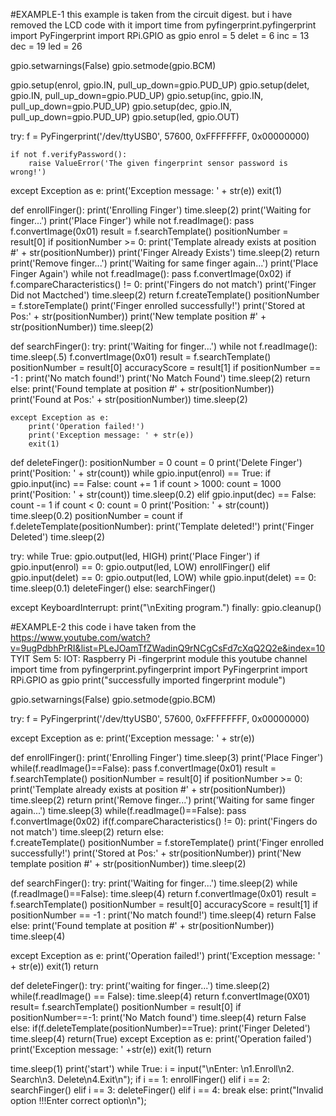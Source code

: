 #EXAMPLE-1 this example is taken from the circuit digest. but i have removed the LCD code with it
import time
from pyfingerprint.pyfingerprint import PyFingerprint
import RPi.GPIO as gpio
enrol = 5
delet = 6
inc = 13
dec = 19
led = 26

gpio.setwarnings(False)
gpio.setmode(gpio.BCM)

gpio.setup(enrol, gpio.IN, pull_up_down=gpio.PUD_UP)
gpio.setup(delet, gpio.IN, pull_up_down=gpio.PUD_UP)
gpio.setup(inc, gpio.IN, pull_up_down=gpio.PUD_UP)
gpio.setup(dec, gpio.IN, pull_up_down=gpio.PUD_UP)
gpio.setup(led, gpio.OUT)

try:
    f = PyFingerprint('/dev/ttyUSB0', 57600, 0xFFFFFFFF, 0x00000000)

    if not f.verifyPassword():
        raise ValueError('The given fingerprint sensor password is wrong!')

except Exception as e:
    print('Exception message: ' + str(e))
    exit(1)

def enrollFinger():
    print('Enrolling Finger')
    time.sleep(2)
    print('Waiting for finger...')
    print('Place Finger')
    while not f.readImage():
        pass
    f.convertImage(0x01)
    result = f.searchTemplate()
    positionNumber = result[0]
    if positionNumber >= 0:
        print('Template already exists at position #' + str(positionNumber))
        print('Finger Already Exists')
        time.sleep(2)
        return
    print('Remove finger...')
    print('Waiting for same finger again...')
    print('Place Finger Again')
    while not f.readImage():
        pass
    f.convertImage(0x02)
    if f.compareCharacteristics() != 0:
        print('Fingers do not match')
        print('Finger Did not Mactched')
        time.sleep(2)
        return
    f.createTemplate()
    positionNumber = f.storeTemplate()
    print('Finger enrolled successfully!')
    print('Stored at Pos:' + str(positionNumber))
    print('New template position #' + str(positionNumber))
    time.sleep(2)

def searchFinger():
    try:
        print('Waiting for finger...')
        while not f.readImage():
            time.sleep(.5)
        f.convertImage(0x01)
        result = f.searchTemplate()
        positionNumber = result[0]
        accuracyScore = result[1]
        if positionNumber == -1 :
            print('No match found!')
            print('No Match Found')
            time.sleep(2)
            return
        else:
            print('Found template at position #' + str(positionNumber))
            print('Found at Pos:' + str(positionNumber))
            time.sleep(2)

    except Exception as e:
        print('Operation failed!')
        print('Exception message: ' + str(e))
        exit(1)

def deleteFinger():
    positionNumber = 0
    count = 0
    print('Delete Finger')
    print('Position: ' + str(count))
    while gpio.input(enrol) == True:
        if gpio.input(inc) == False:
            count += 1
            if count > 1000:
                count = 1000
            print('Position: ' + str(count))
            time.sleep(0.2)
        elif gpio.input(dec) == False:
            count -= 1
            if count < 0:
                count = 0
            print('Position: ' + str(count))
            time.sleep(0.2)
    positionNumber = count
    if f.deleteTemplate(positionNumber):
        print('Template deleted!')
        print('Finger Deleted')
        time.sleep(2)

try:
    while True:
        gpio.output(led, HIGH)
        print('Place Finger')
        if gpio.input(enrol) == 0:
            gpio.output(led, LOW)
            enrollFinger()
        elif gpio.input(delet) == 0:
            gpio.output(led, LOW)
            while gpio.input(delet) == 0:
                time.sleep(0.1)
            deleteFinger()
        else:
            searchFinger()

except KeyboardInterrupt:
    print("\nExiting program.")
finally:
    gpio.cleanup()

#EXAMPLE-2 this code i have taken from the https://www.youtube.com/watch?v=9ugPdbhPrRI&list=PLeJOamTfZWadinQ9rNCgCsFd7cXqQ2Q2e&index=10 TYIT Sem 5: IOT: Raspberry Pi -fingerprint module this youtube channel
import time
from pyfingerprint.pyfingerprint import PyFingerprint
import RPi.GPIO as gpio
print("successfully imported fingerprint module")

gpio.setwarnings(False)
gpio.setmode(gpio.BCM)

try:
    f = PyFingerprint('/dev/ttyUSB0', 57600, 0xFFFFFFFF, 0x00000000)

except Exception as e:
    print('Exception message: ' + str(e))

def enrollFinger():
    print('Enrolling Finger')
    time.sleep(3)
    print('Place Finger')
    while(f.readImage()==False):
        pass
    f.convertImage(0x01)
    result = f.searchTemplate()
    positionNumber = result[0]
    if positionNumber >= 0:
        print('Template already exists at position #' + str(positionNumber))
        time.sleep(2)
        return
    print('Remove finger...')
    print('Waiting for same finger again...')
    time.sleep(3)
    while(f.readImage()==False):
        pass
    f.convertImage(0x02)
    if(f.compareCharacteristics() != 0):
        print('Fingers do not match')
        time.sleep(2)
        return
    else:   
        f.createTemplate()
        positionNumber = f.storeTemplate()
        print('Finger enrolled successfully!')
        print('Stored at Pos:' + str(positionNumber))
        print('New template position #' + str(positionNumber))
        time.sleep(2)

def searchFinger():
   try:
        print('Waiting for finger...')
        time.sleep(2)
        while (f.readImage()==False):
            time.sleep(4)
            return
        f.convertImage(0x01)
        result = f.searchTemplate()
        positionNumber = result[0]
        accuracyScore = result[1]
        if positionNumber == -1 :
            print('No match found!')
            time.sleep(4)
            return False
        else:
            print('Found template at position #' + str(positionNumber))
            time.sleep(4)

   except Exception as e:
             print('Operation failed!')
             print('Exception message: ' + str(e))
             exit(1)
    return
    
def deleteFinger():
   try:
      print('waiting for finger...')
      time.sleep(2)
      while(f.readImage() == False):
           time.sleep(4)
           return
      f.convertImage(0X01)
      result= f.searchTemplate()
      positionNumber = result[0]
      if positionNumber==-1:
           print('No Match found')
           time.sleep(4)
           return False
      else:
           if(f.deleteTemplate(positionNumber)==True):
           print('Finger Deleted')
           time.sleep(4)
           return(True)
  except Exception as e:
           print('Operation failed')
           print('Exception message: ' +str(e))
           exit(1)
  return

time.sleep(1)
print('start')
while True:
    i = input("\nEnter: \n1.Enroll\n2. Search\n3. Delete\n4.Exit\n");
    if i == 1:
         enrollFinger()
    elif i == 2:
         searchFinger()
    elif i == 3:
         deleteFinger()
    elif i == 4:
         break
    else:
         print("Invalid option !!!Enter correct option\n");
         
